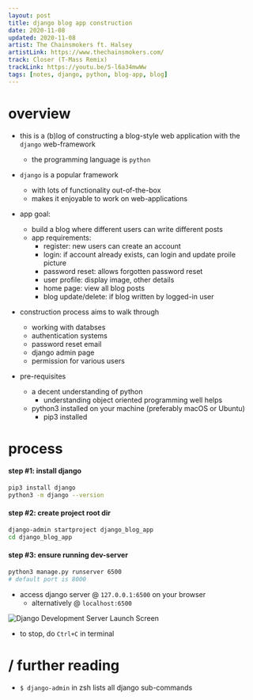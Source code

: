 ```yaml
---
layout: post
title: django blog app construction
date: 2020-11-08
updated: 2020-11-08
artist: The Chainsmokers ft. Halsey
artistLink: https://www.thechainsmokers.com/
track: Closer (T-Mass Remix)
trackLink: https://youtu.be/S-l6a34mwWw
tags: [notes, django, python, blog-app, blog]
---
```


# overview

- this is a (b)log of constructing a blog-style web application with the `django` web-framework 
  - the programming language is `python`
  
- `django` is a popular framework 
  - with lots of functionality out-of-the-box 
  - makes it enjoyable to work on web-applications
  
- app goal: 
  - build a blog where different users can write different posts
  - app requirements:
    - register: new users can create an account 
    - login: if account already exists, can login and update proile picture
    - password reset: allows forgotten password reset
    - user profile: display image, other details
    - home page: view all blog posts 
    - blog update/delete: if blog written by logged-in user

- construction process aims to walk through 
  - working with databses
  - authentication systems 
  - password reset email
  - django admin page
  - permission for various users 
  
- pre-requisites 
  - a decent understanding of python 
    - understanding object oriented programming well helps 
  - python3 installed on your machine (preferably macOS or Ubuntu)
    - pip3 installed 
  

# process

#### step #1: install django

```zsh
pip3 install django
python3 -m django --version
```

#### step #2: create project root dir

```zsh
django-admin startproject django_blog_app
cd django_blog_app
```

#### step #3: ensure running dev-server

```zsh
python3 manage.py runserver 6500
# default port is 8000
```

- access django server @ `127.0.0.1:6500` on your browser
  - alternatively @ `localhost:6500`

<img class="plot mx-auto text-center img-fluid" src="https://www.freecodecamp.org/news/content/images/2020/02/DjangoRocket.gif" alt="Django Development Server Launch Screen">

- to stop, do `Ctrl+C` in terminal 

# / further reading

- `$ django-admin` in zsh lists all django sub-commands







